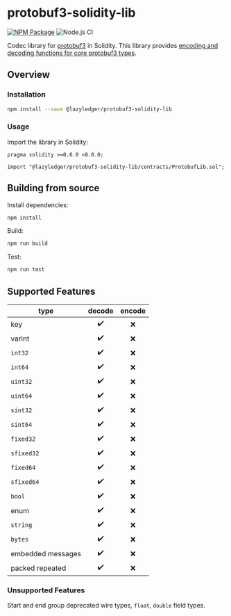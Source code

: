 # protobuf3-solidity-lib

[![NPM Package](https://img.shields.io/npm/v/@lazyledger/protobuf3-solidity-lib)](https://www.npmjs.org/package/@lazyledger/protobuf3-solidity-lib)
![Node.js CI](https://github.com/lazyledger/protobuf3-solidity-lib/workflows/Node.js%20CI/badge.svg)

Codec library for [protobuf3](https://developers.google.com/protocol-buffers) in Solidity. This library provides [encoding and decoding functions for core protobuf3 types](https://developers.google.com/protocol-buffers/docs/encoding).

## Overview

### Installation

```sh
npm install --save @lazyledger/protobuf3-solidity-lib
```

### Usage

Import the library in Solidity:

```solidity
pragma solidity >=0.6.0 <8.0.0;

import "@lazyledger/protobuf3-solidity-lib/contracts/ProtobufLib.sol";
```

## Building from source

Install dependencies:

```sh
npm install
```

Build:

```sh
npm run build
```

Test:

```sh
npm run test
```

## Supported Features

| type              | decode | encode |
| ----------------- | :----: | :----: |
| key               |   ✔️   |   ❌   |
| varint            |   ✔️   |   ❌   |
| `int32`           |   ✔️   |   ❌   |
| `int64`           |   ✔️   |   ❌   |
| `uint32`          |   ✔️   |   ❌   |
| `uint64`          |   ✔️   |   ❌   |
| `sint32`          |   ✔️   |   ❌   |
| `sint64`          |   ✔️   |   ❌   |
| `fixed32`         |   ✔️   |   ❌   |
| `sfixed32`        |   ✔️   |   ❌   |
| `fixed64`         |   ✔️   |   ❌   |
| `sfixed64`        |   ✔️   |   ❌   |
| `bool`            |   ✔️   |   ❌   |
| enum              |   ✔️   |   ❌   |
| `string`          |   ✔️   |   ❌   |
| `bytes`           |   ✔️   |   ❌   |
| embedded messages |   ✔️   |   ❌   |
| packed repeated   |   ✔️   |   ❌   |

### Unsupported Features

Start and end group deprecated wire types, `float`, `double` field types.
